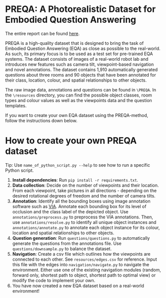 # PREQA: A Photorealistic Dataset for Embodied Question Answering

The entire report can be found [here](./report_PREQA.pdf).

PREQA is a high-quality dataset that is designed to bring the task of Embodied Question Answering (EQA) as close as possible to the real-world. As such, its
primary focus is to be used as a test set for pre-trained EQA systems. The dataset consists of images of a real-world robot lab and introduces new features such as camera tilt, viewpoint-based navigation and novel annotations. The dataset contains 1,910 automatically generated questions about three rooms and 90 objects that have been annotated for their class, location, colour, and spatial relationships to other objects. 

The raw image data, annotations and questions can be found in `\PREQA`. In the `\resources` directory, you can find the possible object classes, room types and colour values as well as the viewpoints data and the question templates. 

If you want to create your own EQA dataset using the PREQA-method, follow the instructions down below.

# How to create your own PREQA dataset

Tip: Use `name_of_python_script.py --help` to see how to run a specific Python script.

 1. **Install dependencies**: Run `pip install -r requirements.txt`.
 2. **Data collection**: Decide on the number of viewpoints and their location. From each viewpoint, take pictures in all directions - depending on the desired rotational degrees of freedom and the number of camera tilts. 
3. **Annotation**: Identify all the bounding boxes using image annotation software such as [VIA](https://www.robots.ox.ac.uk/~vgg/software/via/via.html). Annotate each bounding box for its level of occlusion and the class label of the depicted object. Use `annotations/preprocess.py` to preprocess the VIA annotations. Then, use `annotations/resolve.py` to identify all unique object instances and `annotations/annotate.py` to annotate each object instance for its colour, location and spatial relationships to other objects.
4. **Question generation**: Run `questions/questions.py` to automatically generate the questions from the annotations file. Use `questions/downsample.py` to balance the dataset. 
5. **Navigation**: Create a csv file which outlines how the viewpoints are connected to each other. See `resources/edges.csv` for reference. Input this file with the edges into `navigation/navigate.py` to navigate the environment. Either use one of the existing navigation modules (random, forward only, shortest path to object, shortest path to optimal view) or modify the code to implement your own.
6. You have now created a new EQA dataset based on a real-world environment!

